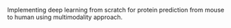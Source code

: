 Implementing deep learning from scratch for protein prediction from mouse to human using multimodality approach.
